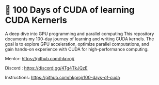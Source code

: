 # 🚀 100 Days of CUDA of learning CUDA Kernerls

A deep dive into GPU programming and parallel computing  This repository documents my 100-day journey of learning and writing CUDA kernels. The goal is to explore GPU acceleration, optimize parallel computations, and gain hands-on experience with CUDA for high-performance computing.

Mentor: https://github.com/hkproj/

Discord : https://discord.gg/4Tg4TkJQzE

Instructions: https://github.com/hkproj/100-days-of-cuda


